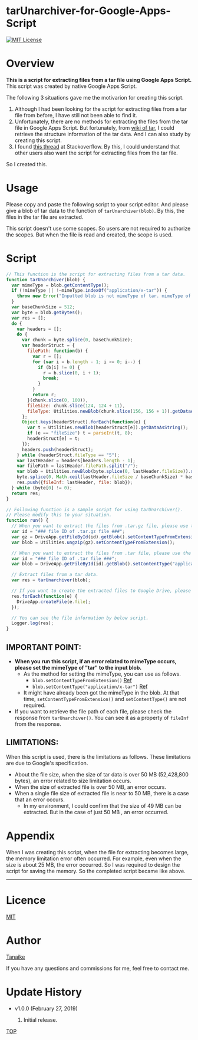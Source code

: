 tarUnarchiver-for-Google-Apps-Script
=====
<a name="top"></a>

[![MIT License](http://img.shields.io/badge/license-MIT-blue.svg?style=flat)](LICENCE)

<a name="overview"></a>
# Overview
**This is a script for extracting files from a tar file using Google Apps Script.** This script was created by native Google Apps Script.

The following 3 situations gave me the motivarion for creating this script.

1. Although I had been looking for the script for extracting files from a tar file from before, I have still not been able to find it.
2. Unfortunately, there are no methods for extracting the files from the tar file in Google Apps Script. But fortunately, from [wiki of tar](https://en.wikipedia.org/wiki/Tar_(computing)), I could retrieve the structure information of the tar data. And I can also study by creating this script.
3. I found [this thread](https://stackoverflow.com/questions/54850028/how-to-extract-files-from-tar-archive-with-google-apps-script) at Stackoverflow. By this, I could understand that other users also want the script for extracting files from the tar file.

So I created this.


# Usage
Please copy and paste the following script to your script editor. And please give a blob of tar data to the function of ``tarUnarchiver(blob)``. By this, the files in the tar file are extracted.

This script doesn't use some scopes. So users are not required to authorize the scopes. But when the file is read and created, the scope is used.

# Script
~~~javascript
// This function is the script for extracting files from a tar data.
function tarUnarchiver(blob) {
  var mimeType = blob.getContentType();
  if (!mimeType || !~mimeType.indexOf("application/x-tar")) {
    throw new Error("Inputted blob is not mimeType of tar. mimeType of inputted blob is " + mimeType);
  }
  var baseChunkSize = 512;
  var byte = blob.getBytes();
  var res = [];
  do {
    var headers = [];
    do {
      var chunk = byte.splice(0, baseChunkSize);
      var headerStruct = {
        filePath: function(b) {
          var r = [];
          for (var i = b.length - 1; i >= 0; i--) {
            if (b[i] != 0) {
              r = b.slice(0, i + 1);
              break;
            }
          }
          return r;
        }(chunk.slice(0, 100)),
        fileSize: chunk.slice(124, 124 + 11),
        fileType: Utilities.newBlob(chunk.slice(156, 156 + 1)).getDataAsString(),
      };
      Object.keys(headerStruct).forEach(function(e) {
        var t = Utilities.newBlob(headerStruct[e]).getDataAsString();
        if (e == "fileSize") t = parseInt(t, 8);
        headerStruct[e] = t;
      });
      headers.push(headerStruct);
    } while (headerStruct.fileType == "5");
    var lastHeader = headers[headers.length - 1];
    var filePath = lastHeader.filePath.split("/");
    var blob = Utilities.newBlob(byte.splice(0, lastHeader.fileSize)).setName(filePath[filePath.length - 1]).setContentTypeFromExtension();
    byte.splice(0, Math.ceil(lastHeader.fileSize / baseChunkSize) * baseChunkSize - lastHeader.fileSize);
    res.push({fileInf: lastHeader, file: blob});
  } while (byte[0] != 0);
  return res;
}

// Following function is a sample script for using tarUnarchiver().
// Please modify this to your situation.
function run() {
  // When you want to extract the files from .tar.gz file, please use the following script.
  var id = "### file ID of .tar.gz file ###";
  var gz = DriveApp.getFileById(id).getBlob().setContentTypeFromExtension();
  var blob = Utilities.ungzip(gz).setContentTypeFromExtension();

  // When you want to extract the files from .tar file, please use the following script.
  var id = "### file ID of .tar file ###";
  var blob = DriveApp.getFileById(id).getBlob().setContentType("application/x-tar");

  // Extract files from a tar data.
  var res = tarUnarchiver(blob);

  // If you want to create the extracted files to Google Drive, please use the following script.
  res.forEach(function(e) {
    DriveApp.createFile(e.file);
  });

  // You can see the file information by below script.
  Logger.log(res);
}
~~~

## IMPORTANT POINT:
- **When you run this script, if an error related to mimeType occurs, please set the mimeType of "tar" to the input blob.**
    - As the method for setting the mimeType, you can use as follows.
        - ``blob.setContentTypeFromExtension()``  [Ref](https://developers.google.com/apps-script/reference/base/blob#setContentTypeFromExtension())
        - ``blob.setContentType("application/x-tar")``  [Ref](https://developers.google.com/apps-script/reference/base/blob#setcontenttypecontenttype)
    - It might have already been got the mimeType in the blob. At that time, ``setContentTypeFromExtension()`` and ``setContentType()`` are not required.
- If you want to retrieve the file path of each file, please check the response from ``tarUnarchiver()``. You can see it as a property of ``fileInf`` from the response.

## LIMITATIONS:
When this script is used, there is the limitations as follows. These limitations are due to Google's specification.

- About the file size, when the size of tar data is over 50 MB (52,428,800 bytes), an error related to size limitation occurs.
- When the size of extracted file is over 50 MB, an error occurs.
- When a single file size of extracted file is near to 50 MB, there is a case that an error occurs.
    - In my environment, I could confirm that the size of 49 MB can be extracted. But in the case of just 50 MB
, an error occurred.


# Appendix
When I was creating this script, when the file for extracting becomes large, the memory limitation error often occurred. For example, even when the size is about 25 MB, the error occurred. So I was required to design the script for saving the memory. So the completed script became like above.

-----

<a name="Licence"></a>
# Licence
[MIT](LICENCE)

<a name="Author"></a>
# Author
[Tanaike](https://tanaikech.github.io/about/)

If you have any questions and commissions for me, feel free to contact me.

<a name="Update_History"></a>
# Update History
* v1.0.0 (February 27, 2019)

    1. Initial release.


[TOP](#top)
